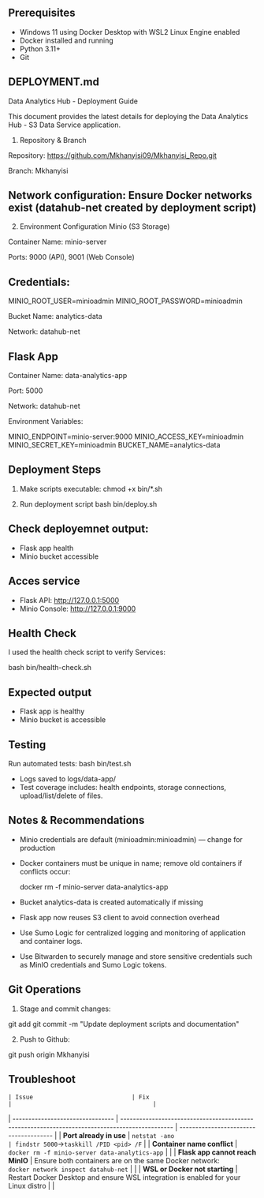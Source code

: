 ## Prerequisites
- Windows 11 using Docker Desktop with WSL2 Linux Engine enabled
- Docker installed and running
- Python 3.11+
- Git


## DEPLOYMENT.md
Data Analytics Hub - Deployment Guide

This document provides the latest details for deploying the Data Analytics Hub - S3 Data Service application.

1. Repository & Branch

Repository: https://github.com/Mkhanyisi09/Mkhanyisi_Repo.git

Branch: Mkhanyisi

## Network configuration: Ensure Docker networks exist (datahub-net created by deployment script)

2. Environment Configuration
Minio (S3 Storage)

Container Name: minio-server

Ports: 9000 (API), 9001 (Web Console)

## Credentials:

MINIO_ROOT_USER=minioadmin
MINIO_ROOT_PASSWORD=minioadmin

Bucket Name: analytics-data

Network: datahub-net

## Flask App

Container Name: data-analytics-app

Port: 5000

Network: datahub-net

Environment Variables:

MINIO_ENDPOINT=minio-server:9000
MINIO_ACCESS_KEY=minioadmin
MINIO_SECRET_KEY=minioadmin
BUCKET_NAME=analytics-data

## Deployment Steps

1. Make scripts executable:
chmod +x bin/*.sh

2. Run deployment script
bash bin/deploy.sh

## Check deployemnet output:
* Flask app health
* Minio bucket accessible

## Acces service

* Flask API: http://127.0.0.1:5000
* Minio Console: http://127.0.0.1:9000

## Health Check
I used the health check script to verify Services:

bash bin/health-check.sh

## Expected output

* Flask app is healthy
* Minio bucket is accessible

## Testing 

Run automated tests:
bash bin/test.sh

* Logs saved to logs/data-app/
* Test coverage includes: health endpoints, storage connections, upload/list/delete of files.

## Notes & Recommendations

* Minio credentials are default (minioadmin:minioadmin) — change for production

* Docker containers must be unique in name; remove old containers if conflicts occur:

  docker rm -f minio-server data-analytics-app

* Bucket analytics-data is created automatically if missing

* Flask app now reuses S3 client to avoid connection overhead
* Use Sumo Logic for centralized logging and monitoring of application and container logs.
* Use Bitwarden to securely manage and store sensitive credentials such as MinIO credentials and Sumo Logic tokens.

## Git Operations

1. Stage and commit changes:

git add
git commit -m "Update deployment scripts and documentation"

2. Push to Github:

git push origin Mkhanyisi

## Troubleshoot
    | Issue                            | Fix                                                                                            |                                        |
| -------------------------------- | ---------------------------------------------------------------------------------------------- | -------------------------------------- |
| **Port already in use**          | `netstat -ano                                                                                  | findstr 5000`→`taskkill /PID <pid> /F` |
| **Container name conflict**      | `docker rm -f minio-server data-analytics-app`                                                 |                                        |
| **Flask app cannot reach MinIO** | Ensure both containers are on the same Docker network:<br>`docker network inspect datahub-net` |                                        |
| **WSL or Docker not starting**   | Restart Docker Desktop and ensure WSL integration is enabled for your Linux distro             |                                        |



